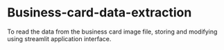 # Business-card-data-extraction
To read the data from the business card image file, storing and modifying using streamlit application interface. 
